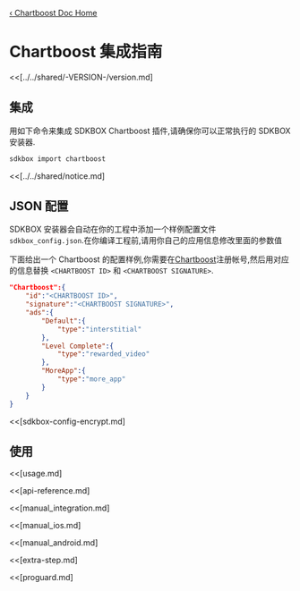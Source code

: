 [&#8249; Chartboost Doc Home](./)

<h1>Chartboost 集成指南</h1>
<<[../../shared/-VERSION-/version.md]

## 集成
用如下命令来集成 SDKBOX Chartboost 插件,请确保你可以正常执行的 SDKBOX 安装器.
```bash
sdkbox import chartboost
```

<<[../../shared/notice.md]

<!--## Configuration
<<[../../shared/sdkbox_cloud.md]
<<[../../shared/remote_application_config.md]-->


## JSON 配置
SDKBOX 安装器会自动在你的工程中添加一个样例配置文件 `sdkbox_config.json`.在你编译工程前,请用你自己的应用信息修改里面的参数值

下面给出一个 Chartboost 的配置样例,你需要在[Chartboost](https://www.chartboost.com)注册帐号,然后用对应的信息替换 `<CHARTBOOST ID>` 和 `<CHARTBOOST SIGNATURE>`.
```json
"Chartboost":{
    "id":"<CHARTBOOST ID>",
    "signature":"<CHARTBOOST SIGNATURE>",
    "ads":{
        "Default":{
            "type":"interstitial"
        },
        "Level Complete":{
            "type":"rewarded_video"
        },
        "MoreApp":{
            "type":"more_app"
        }
    }
}
```

<<[sdkbox-config-encrypt.md]

## 使用

<<[usage.md]

<<[api-reference.md]

<<[manual_integration.md]

<<[manual_ios.md]

<<[manual_android.md]

<<[extra-step.md]

<<[proguard.md]
